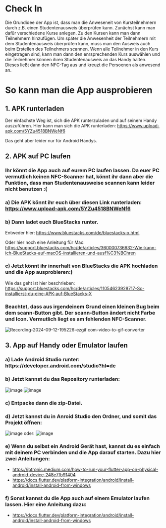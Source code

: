 # Check In

Die Grundidee der App ist, dass man die Anweseneit von Kursteilnehmern durch z.B. einen Studentenausweis überprüfen kann. 
Zunächst kann man dafür verschiedene Kurse anlegen. Zu den Kursen kann man dann Teilnehmern hinzufügen. Um später die Anwesenheit der Teilnehmern mit dem Studentenausweis überprüfen kann, muss man den Ausweis auch beim Erstellen des Teilnehmers scannen. 
Wenn alle Teilnehmer in den Kurs eingetragen sind, kann man dann den enrsprechenden Kurs auswählen und die Teilnehmer können ihren Studentenausweis an das Handy halten. Dieses ließt dann den NFC-Tag aus und kreuzt die Persoenen als anwesend an. 

# So kann man die App ausprobieren

## 1. APK runterladen
   Der einfachste Weg ist, sich die APK runterzuladen und auf seinem Handy auszuführen.
   Hier kann man sich die APK runterladen: https://www.upload-apk.com/5YZu4518BNWeNf6 
   
   Das geht aber leider nur für Android Handys.
## 2. APK auf PC laufen
###   Ihr könnt die App auch auf eurem PC laufen lassen. Da euer PC vermutlich keinen NFC-Scanner hat, könnt ihr dann aber die Funktion, dass man Studentenausweise scannen kann leider nicht benutzen :(
###   a) Die APK könnt ihr euch über diesen Link runterladen: https://www.upload-apk.com/5YZu4518BNWeNf6
###   b) Dann ladet euch BlueStacks runter.

   Entweder hier: https://www.bluestacks.com/de/bluestacks-x.html
   
   Oder hier noch eine Anleitung für Mac: https://support.bluestacks.com/hc/de/articles/360000736632-Wie-kann-ich-BlueStacks-auf-macOS-installieren-und-ausf%C3%BChren
   
###   c) Jetzt könnt ihr innerhalt von BlueStacks die APK hochladen und die App ausprobieren:)
   Wie das geht ist hier beschrieben: https://support.bluestacks.com/hc/de/articles/11054623928717-So-installierst-du-eine-APK-auf-BlueStacks-X
   
###   Beachtet, dass aus irgendeinem Grund einen kleinen Bug beim dem scann-Button gibt. Der scann-Button ändert nicht Farbe und Icon. Vermutlich liegt es am fehlenden NFC-Scanner.
   ![Recording-2024-09-12-195226-ezgif com-video-to-gif-converter](https://github.com/user-attachments/assets/c5468142-004e-432b-b384-c8c312a26a9d)
## 3. App auf Handy oder Emulator laufen
###   a) Lade Android Studio runter: https://developer.android.com/studio?hl=de
###   b) Jetzt kannst du das Repository runterladen:
   ![image](https://github.com/user-attachments/assets/4c5f1159-61dc-4ed4-a7f8-801ed33c128b)
   ![image](https://github.com/user-attachments/assets/1026d829-ec07-4900-a3c0-bbf17c238897)
###  c) Entpacke dann die zip-Datei.
###   d) Jetzt kannst du in Anroid Studio den Ordner, und somit das Projekt öffnen:
   ![image](https://github.com/user-attachments/assets/c44ac678-6a37-478d-a516-db323a3ca2a8)
   oder:
   ![image](https://github.com/user-attachments/assets/bc432b57-d6c1-4238-8567-71e77395b01d)

###   e) Wenn du selbst ein Android Gerät hast, kannst du es einfach mit deinem PC verbinden und die App darauf starten. Dazu hier zwei Anleitungen:
   - https://jbtronic.medium.com/how-to-run-your-flutter-app-on-physical-android-device-248e7fb91404
   - https://docs.flutter.dev/platform-integration/android/install-android/install-android-from-windows

###   f) Sonst kannst du die App auch auf einem Emulator laufen lassen. Hier eine Anleitung dazu:
   - https://docs.flutter.dev/platform-integration/android/install-android/install-android-from-windows



